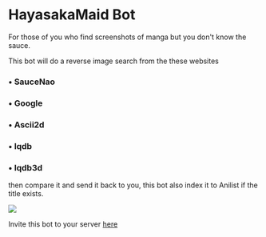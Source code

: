 # HayasakaMaid Bot

For those of you who find screenshots of manga but you don't know the sauce.

This bot will do a reverse image search from the these websites 
### • SauceNao
### • Google
### • Ascii2d
### • Iqdb
### • Iqdb3d
then compare it and send it back to you, this bot also index it to Anilist if the title exists.

![](https://i.imgur.com/7E9KBsz.png)

Invite this bot to  your server [here](https://discord.com/api/oauth2/authorize?client_id=798894524428189697&permissions=523328&scope=bot)
